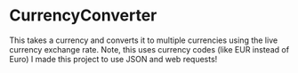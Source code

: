 # CurrencyConverter

This takes a currency and converts it to multiple currencies using the live currency exchange rate. Note, this uses currency codes (like EUR instead of Euro) I made this project to use JSON and web requests!
